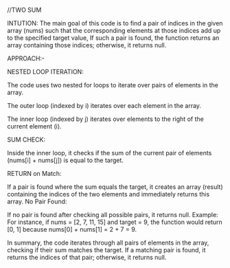 //TWO SUM


INTUTION:
The main goal of this code is to find a pair of indices in the given array (nums) such that the corresponding elements at those indices add up to the specified target value,
If such a pair is found, the function returns an array containing those indices; otherwise, it returns null.

APPROACH:-

NESTED LOOP ITERATION:

The code uses two nested for loops to iterate over pairs of elements in the array.

The outer loop (indexed by i) iterates over each element in the array.

The inner loop (indexed by j) iterates over elements to the right of the current element (i).

SUM CHECK:

Inside the inner loop, it checks if the sum of the current pair of elements (nums[i] + nums[j]) is equal to the target.

RETURN on Match:

If a pair is found where the sum equals the target, it creates an array (result) containing the indices of the two elements and immediately returns this array.
No Pair Found:

If no pair is found after checking all possible pairs, it returns null.
Example:
For instance, if nums = [2, 7, 11, 15] and target = 9, the function would return [0, 1] because nums[0] + nums[1] = 2 + 7 = 9.

In summary, the code iterates through all pairs of elements in the array, checking if their sum matches the target. If a matching pair is found, it returns the indices of that pair; 
otherwise, it returns null.





